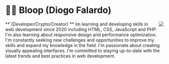 # 🏄‍♂️ Bloop (Diogo Falardo)
<img align="right" src="https://visitor-badge.laobi.icu/badge?page_id=salesp07.salesp07" />
**`(Developer/Crypto/Creator)`**
Im learning and developing skills in web development since 2020 including HTML, CSS, JavaScript and PHP. I'm also learning about responsive design and performance optimization. I'm constantly seeking new challenges and opportunities to improve my skills and expand my knowledge in the field. I'm passionate about creating visually appealing interfaces. I'm committed to staying up-to-date with the latest trends and best practices in web development.

